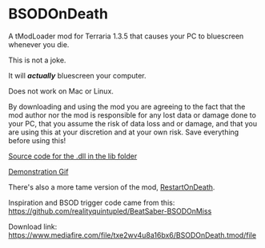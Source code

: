 # BSODOnDeath
A tModLoader mod for Terraria 1.3.5 that causes your PC to bluescreen whenever you die.

This is not a joke.

It will ***actually*** bluescreen your computer.

Does not work on Mac or Linux.

By downloading and using the mod you are agreeing to the fact that the mod author nor the mod is responsible for any lost data or damage done to your PC, that you assume the risk of data loss and or damage, and that you are using this at your discretion and at your own risk. Save everything before using this!

[Source code for the .dll in the lib folder](https://hastebin.com/urobukajog.cs)

[Demonstration Gif](https://thumbs.gfycat.com/UnderstatedVagueGreatwhiteshark-mobile.mp4)

There's also a more tame version of the mod, [RestartOnDeath](https://github.com/RZOK/RestartOnDeath).

Inspiration and BSOD trigger code came from this: https://github.com/realityquintupled/BeatSaber-BSODOnMiss

Download link: https://www.mediafire.com/file/txe2wv4u8a16bx6/BSODOnDeath.tmod/file
